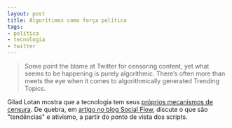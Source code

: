 ```yaml
---
layout: post
title: Algorítimos como força política
tags:
- política
- tecnologia
- twitter
---
```


> Some point the blame at Twitter for censoring content, yet what seems to be happening is purely algorithmic. There’s often more than meets the eye when it comes to algorithmically generated Trending Topics.

Gilad Lotan mostra que a tecnologia tem seus [próprios mecanismos de censura](http://blog.socialflow.com/post/7120244374/data-reveals-that-occupying-twitter-trending-topics-is-harder-than-it-looks#more-7120244374). De quebra, em [artigo no blog Social Flow](http://blog.socialflow.com/post/7120244374/data-reveals-that-occupying-twitter-trending-topics-is-harder-than-it-looks#more-7120244374), discute o que são "tendências" e ativismo, a partir do ponto de vista dos scripts.
